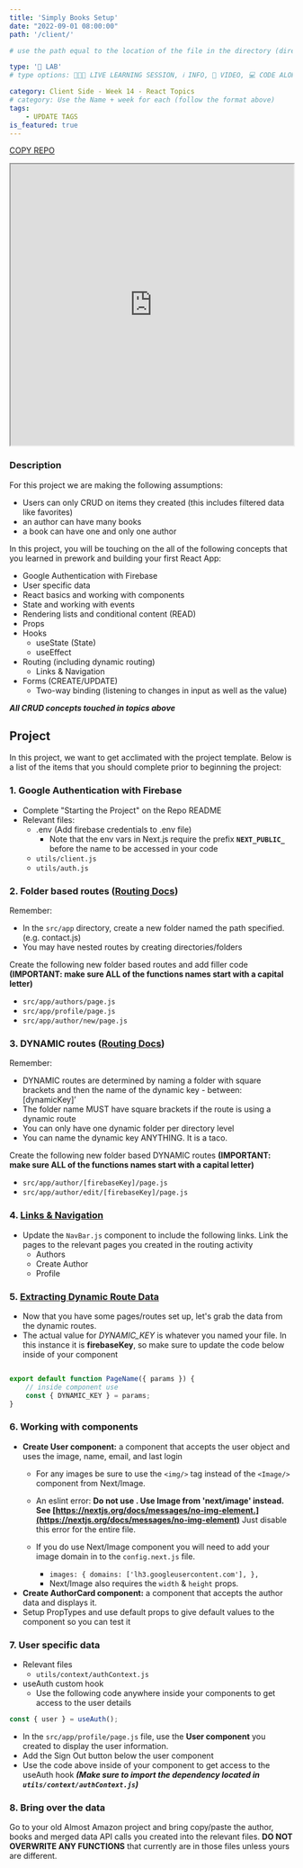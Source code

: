 ```yaml
---
title: 'Simply Books Setup'
date: "2022-09-01 08:00:00"
path: '/client/'

# use the path equal to the location of the file in the directory (directory structure)

type: '🥼 LAB'
# type options: 👩🏽‍🏫 LIVE LEARNING SESSION, ℹ️ INFO, 🎥 VIDEO, 💻 CODE ALONG, 🥼 LAB, ↩️ REVIEW/NOTES, 👥 GROUP LEARNING, 👷🏼‍♂️ GROUP PROJECT, 🧠 ASSESSMENT, 📝 ASSIGNMENT

category: Client Side - Week 14 - React Topics
# category: Use the Name + week for each (follow the format above)
tags: 
    - UPDATE TAGS
is_featured: true
---
```

<a class="rn-button btn-purple" href="https://repo-copier.netlify.app/u/Repped-School/simply-books-official" target="_blank">COPY REPO</a>

<iframe width="100%" height="500" src='https://dbdiagram.io/embed/60315ba6fcdcb6230b20bbaa'> </iframe>

### Description
For this project we are making the following assumptions:

- Users can only CRUD on items they created (this includes filtered data like favorites)
- an author can have many books
- a book can have one and only one author

In this project, you will be touching on the all of the following concepts that you learned in prework and building your first React App:

- Google Authentication with Firebase
- User specific data
- React basics and working with components
- State and working with events
- Rendering lists and conditional content (READ)
- Props
- Hooks
   - useState (State)
   - useEffect
- Routing (including dynamic routing)
   - Links & Navigation
- Forms (CREATE/UPDATE)
   - Two-way binding (listening to changes in input as well as the value)

**_All CRUD concepts touched in topics above_**

## Project
In this project, we want to get acclimated with the project template. Below is a list of the items that you should complete prior to beginning the project:

### 1. Google Authentication with Firebase
- Complete "Starting the Project" on the Repo README
- Relevant files:
   - .env (Add firebase credentials to .env file)
      - Note that the env vars in Next.js require the prefix **`NEXT_PUBLIC_`** before the name to be accessed in your code
   - `utils/client.js`
   - `utils/auth.js`


### 2. Folder based routes ([Routing Docs](https://nextjs.org/docs/app/building-your-application/routing))

Remember: 
- In the `src/app` directory, create a new folder named the path specified.(e.g. contact.js)
- You may have nested routes by creating directories/folders

Create the following new folder based routes and add filler code **(IMPORTANT: make sure ALL of the functions names start with a capital letter)**
   - `src/app/authors/page.js`
   - `src/app/profile/page.js`
   - `src/app/author/new/page.js`


### 3. DYNAMIC routes ([Routing Docs](https://nextjs.org/docs/app/building-your-application/routing/dynamic-routes))

Remember: 
- DYNAMIC routes are determined by naming a folder with square brackets and then the name of the dynamic key - between: [dynamicKey]’
- The folder name MUST have square brackets if the route is using a dynamic route
- You can only have one dynamic folder per directory level
- You can name the dynamic key ANYTHING. It is a taco.

Create the following new folder based DYNAMIC routes **(IMPORTANT: make sure ALL of the functions names start with a capital letter)**
- `src/app/author/[firebaseKey]/page.js`
- `src/app/author/edit/[firebaseKey]/page.js`

### 4. [Links & Navigation](https://nextjs.org/docs/api-reference/next/link)

- Update the `NavBar.js` component to include the following links. Link the pages to the relevant pages you created in the routing activity
   - Authors
   - Create Author
   - Profile

### 5. [Extracting Dynamic Route Data](https://nextjs.org/docs/routing/dynamic-routes)
- Now that you have some pages/routes set up, let's grab the data from the dynamic routes.
- The actual value for *DYNAMIC_KEY* is whatever you named your file. In this instance it is **firebaseKey**, so make sure to update the code below inside of your component

```js

export default function PageName({ params }) {
    // inside component use
    const { DYNAMIC_KEY } = params;
}

```

### 6. Working with components
- **Create User component:** a component that accepts the user object and uses the image, name, email, and last login
    - For any images be sure to use the `<img/>` tag instead of the `<Image/>` component from Next/Image.
    - An eslint error: **Do not use <img>. Use Image from 'next/image' instead. See [https://nextjs.org/docs/messages/no-img-element.](https://nextjs.org/docs/messages/no-img-element)** Just disable this error for the entire file.
    
    - If you do use Next/Image component you will need to add your image domain in to the `config.next.js` file. 
        - ```images: { domains: ['lh3.googleusercontent.com'], },```
        - Next/Image also requires the `width` & `height` props.
- **Create AuthorCard component:** a component that accepts the author data and displays it.
- Setup PropTypes and use default props to give default values to the component so you can test it


### 7. User specific data

- Relevant files
   - `utils/context/authContext.js`
- useAuth custom hook
   - Use the following code anywhere inside your components to get access to the user details

```js
const { user } = useAuth();
```

- In the `src/app/profile/page.js` file, use the **User component** you created to display the user information.
- Add the Sign Out button below the user component
- Use the code above inside of your component to get access to the useAuth hook **_(Make sure to import the dependency located in `utils/context/authContext.js`)_**

### 8. Bring over the data

Go to your old Almost Amazon project and bring copy/paste the author, books and merged data API calls you created into the relevant files. **DO NOT OVERWRITE ANY FUNCTIONS** that currently are in those files unless yours are different.

